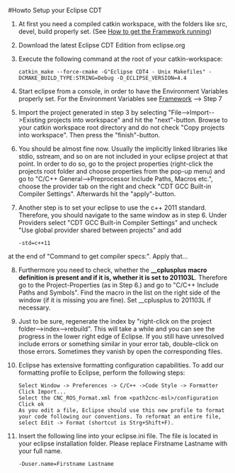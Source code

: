 #Howto Setup your Eclipse CDT

1. At first you need a compiled catkin workspace, with the folders like src, devel, build properly set. (See  [How to get the Framework running](Alica_howto_get_the_framework_running.md))

2. Download the latest Eclipse CDT Edition from eclipse.org 

3. Execute the following command at the root of your catkin-workspace: 

	```
	catkin_make --force-cmake -G"Eclipse CDT4 - Unix Makefiles" -DCMAKE_BUILD_TYPE:STRING=Debug -D_ECLIPSE_VERSION=4.4
	```

4. Start eclipse from a console, in order to have the Environment Variables properly set. For the Environment Variables see [Framework](Alica_howto_get_the_framework_running.md) --> Step 7 

5. Import the project generated in step 3 by selecting "File-->Import-->Existing projects into workspace" and hit the "next"-button. Browse to your catkin workspace root directory and do not check "Copy projects into workspace". Then press the "finish"-button. 

6. You should be almost fine now. Usually the implicitly linked libraries like stdio, sstream, and so on are not included in your eclipse project at that point. In order to do so, go to the project properties (right-click the projects root folder and choose properties from the pop-up menu) and go to "C/C++ General-->Preprocessor Include Paths, Macros etc.", choose the provider tab on the right and check "CDT GCC Built-in Compiler Settings". Afterwards hit the "apply"-button. 

7. Another step is to set your eclipse to use the c++ 2011 standard. Therefore, you should navigate to the same window as in step 6. Under Providers select "CDT GCC Built-in Compiler Settings" and uncheck "Use global provider shared between projects" and add 
	```
	-std=c++11 
	```
at the end of "Command to get compiler specs:". Apply that... 

8. Furthermore you need to check, whether the **__cplusplus macro definition is present and if it is, whether it is set to 201103L**. Therefore go to the Project-Properties (as in Step 6.) and go to "C/C++ Include Paths and Symbols". Find the macro in the list on the right side of the window (if it is missing you are fine). Set __cplusplus to 201103L if necessary. 

9. Just to be sure, regenerate the index by "right-click on the project folder-->index-->rebuild". This will take a while and you can see the progress in the lower right edge of Eclipse. If you still have unresolved include errors or something similar in your error tab, double-click on those errors. Sometimes they vanish by open the corresponding files. 

10. Eclipse has extensive formatting configuration capabilities. To add our formatting profile to Eclipse, perform the following steps: 
	
	```
	Select Window -> Preferences -> C/C++ ->Code Style -> Formatter 
	Click Import... 
	Select the CNC_ROS_Format.xml from <path2cnc-msl>/configuration 
	Click ok 
	As you edit a file, Eclipse should use this new profile to format your code following our conventions. To reformat an entire file, select Edit -> Format (shortcut is Strg+Shift+F). 
	```

11. Insert the following line into your eclipse.ini file. The file is located in your eclipse installation folder. Please replace Firstname Lastname with your full name. 
	```
	-Duser.name=Firstname Lastname
	```

